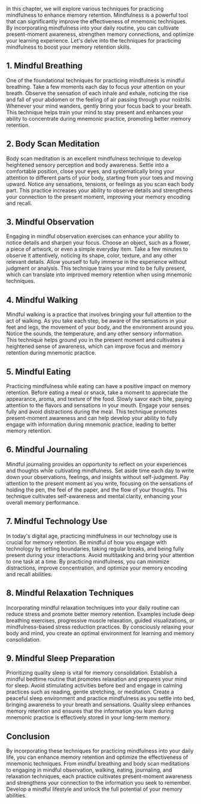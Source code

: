 
In this chapter, we will explore various techniques for practicing mindfulness to enhance memory retention. Mindfulness is a powerful tool that can significantly improve the effectiveness of mnemonic techniques. By incorporating mindfulness into your daily routine, you can cultivate present-moment awareness, strengthen memory connections, and optimize your learning experience. Let's delve into the techniques for practicing mindfulness to boost your memory retention skills.

## 1\. Mindful Breathing

One of the foundational techniques for practicing mindfulness is mindful breathing. Take a few moments each day to focus your attention on your breath. Observe the sensation of each inhale and exhale, noticing the rise and fall of your abdomen or the feeling of air passing through your nostrils. Whenever your mind wanders, gently bring your focus back to your breath. This technique helps train your mind to stay present and enhances your ability to concentrate during mnemonic practice, promoting better memory retention.

## 2\. Body Scan Meditation

Body scan meditation is an excellent mindfulness technique to develop heightened sensory perception and body awareness. Settle into a comfortable position, close your eyes, and systematically bring your attention to different parts of your body, starting from your toes and moving upward. Notice any sensations, tensions, or feelings as you scan each body part. This practice increases your ability to observe details and strengthens your connection to the present moment, improving your memory encoding and recall.

## 3\. Mindful Observation

Engaging in mindful observation exercises can enhance your ability to notice details and sharpen your focus. Choose an object, such as a flower, a piece of artwork, or even a simple everyday item. Take a few minutes to observe it attentively, noticing its shape, color, texture, and any other relevant details. Allow yourself to fully immerse in the experience without judgment or analysis. This technique trains your mind to be fully present, which can translate into improved memory retention when using mnemonic techniques.

## 4\. Mindful Walking

Mindful walking is a practice that involves bringing your full attention to the act of walking. As you take each step, be aware of the sensations in your feet and legs, the movement of your body, and the environment around you. Notice the sounds, the temperature, and any other sensory information. This technique helps ground you in the present moment and cultivates a heightened sense of awareness, which can improve focus and memory retention during mnemonic practice.

## 5\. Mindful Eating

Practicing mindfulness while eating can have a positive impact on memory retention. Before eating a meal or snack, take a moment to appreciate the appearance, aroma, and texture of the food. Slowly savor each bite, paying attention to the flavors and sensations in your mouth. Engage your senses fully and avoid distractions during the meal. This technique promotes present-moment awareness and can help develop your ability to fully engage with information during mnemonic practice, leading to better memory retention.

## 6\. Mindful Journaling

Mindful journaling provides an opportunity to reflect on your experiences and thoughts while cultivating mindfulness. Set aside time each day to write down your observations, feelings, and insights without self-judgment. Pay attention to the present moment as you write, focusing on the sensations of holding the pen, the feel of the paper, and the flow of your thoughts. This technique cultivates self-awareness and mental clarity, enhancing your overall memory performance.

## 7\. Mindful Technology Use

In today's digital age, practicing mindfulness in our technology use is crucial for memory retention. Be mindful of how you engage with technology by setting boundaries, taking regular breaks, and being fully present during your interactions. Avoid multitasking and bring your attention to one task at a time. By practicing mindfulness, you can minimize distractions, improve concentration, and optimize your memory encoding and recall abilities.

## 8\. Mindful Relaxation Techniques

Incorporating mindful relaxation techniques into your daily routine can reduce stress and promote better memory retention. Examples include deep breathing exercises, progressive muscle relaxation, guided visualizations, or mindfulness-based stress reduction practices. By consciously relaxing your body and mind, you create an optimal environment for learning and memory consolidation.

## 9\. Mindful Sleep Preparation

Prioritizing quality sleep is vital for memory consolidation. Establish a mindful bedtime routine that promotes relaxation and prepares your mind for sleep. Avoid stimulating activities before bed and engage in calming practices such as reading, gentle stretching, or meditation. Create a peaceful sleep environment and practice mindfulness as you settle into bed, bringing awareness to your breath and sensations. Quality sleep enhances memory retention and ensures that the information you learn during mnemonic practice is effectively stored in your long-term memory.

## Conclusion

By incorporating these techniques for practicing mindfulness into your daily life, you can enhance memory retention and optimize the effectiveness of mnemonic techniques. From mindful breathing and body scan meditations to engaging in mindful observation, walking, eating, journaling, and relaxation techniques, each practice cultivates present-moment awareness and strengthens your connection to the information you seek to remember. Develop a mindful lifestyle and unlock the full potential of your memory abilities.
